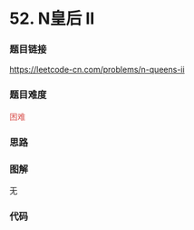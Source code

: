 # 52. N皇后 II

### 题目链接

https://leetcode-cn.com/problems/n-queens-ii

### 题目难度

<font color=#D9534F>困难</font>

### 思路



### 图解

无

### 代码

```python
```